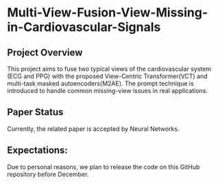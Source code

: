 # Multi-View-Fusion-View-Missing-in-Cardiovascular-Signals
## Project Overview
This project aims to fuse two typical views of the cardiovascular system (ECG and PPG) with the proposed View-Centric Transformer(VCT) and multi-task masked autoencoders(M2AE). The prompt technique is introduced to handle common missing-view issues in real applications.
## Paper Status
Currently, the related paper is accepted by Neural Networks.
## Expectations:
Due to personal reasons, we plan to release the code on this GitHub repository before December.
